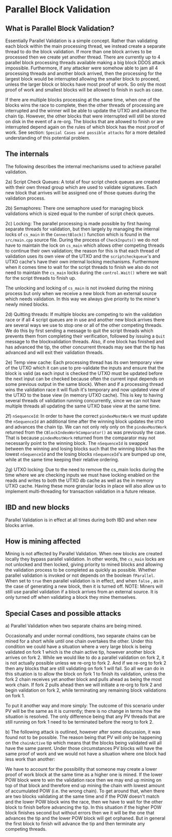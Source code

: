 # Parallel Block Validation


## What is Parallel Block Validation?

Essentially Parallel Validation is a simple concept. Rather than validating each block within the main processing thread, we
instead create a separate thread to do the block validation.  If more than one block arrives to be processed then
we create yet another thread.  There are currently up to 4 parallel block processing threads available making a big block DDOS
attack impossible.  Furthermore, if any attacker were somehow able to jam all 4 processing threads and another block
arrived, then the processing for the largest block would be interrupted allowing the smaller block to proceed, unless the larger
block or blocks have most proof of work.  So only the most proof of work and smallest blocks will be allowed to finish in such
as case.

If there are multiple blocks processing at the same time, when one of the blocks wins the race to complete, then the other
threads of processing are interrupted and the winner will be able to update the UTXO and advance the chain tip.  However, the
other blocks that were interrupted will still be stored on disk in the event of a re-org. The blocks that are allowed to finish
or are interrupted depend again on the rules of which block has the most proof of work.  See section: `Special Cases and possible attacks`
for a more detailed understanding of this potential problem.


## The internals

The following describes the internal mechanisms used to achieve parallel validation.

2a) Script Check Queues:  A total of four script check queues are created with their own thread group which are used to validate
signatures.  Each new block that arrives will be assigned one of those queues during the validation process.

2b) Semaphores:  There one semaphore used for managing block validations which is sized equal to the number of script check queues.

2c) Locking: The parallel processing is made possible by first having separate threads for validation, but then largely by managing
the internal locks of `cs_main` in the `ConnectBlock()` function which is found in the `src/main.cpp` source file. During the
process of `CheckInputs()` we do not have to maintain the lock on `cs_main` which allows other competing threads to continue their
own validation; the reason for this is that each thread of validation uses its own view of the UTXO and the `scriptcheckqueue`'s and
UTXO cache's have their own internal locking mechanisms. Furthermore when it comes time to wait for the script threads to finish we
also do not need to maintain the `cs_main` locks during the `control.Wait()` where we wait for the script threads to finish up.

The unlocking and locking of `cs_main` is not invoked during the mining process but only when we receive a new block from an external
source which needs validation.  In this way we always give priority to the miner's newly mined blocks.

2d) Quitting threads:  If multiple blocks are competing to win the validation race or if all 4 script queues are in use and another new block
arrives there are several ways we use to stop one or all of the other competing threads.  We do this by first sending a message to quit
the script threads which prevents them from completing their verification, followed by issuing a `Quit` message to the blockvalidation threads. Also, if one
block has finished and has advanced the tip, the other concurrent threads may see that the tip has advanced and will exit their validation threads.

2e) Temp view cache:  Each processing thread has its own temporary view of the UTXO which it can use to pre-validate the inputs and ensure
that the block is valid (as each input is checked the UTXO must be updated before the next input can be checked because often the
current input depends on some previous output in the same block). When and if a processing thread wins the validation race it will flush it's
temporary and now updated view of the UTXO to the base view (in memory UTXO cache).  This is key to having several threads of
validation running concurrently, since we can not have multiple threads all updating the same UTXO base view at the same time.

2f) `nSequenceId`: In order to have the correct `pindexMostWork` we must update the `nSequenceId` an additional time after the
winning block updates the `UTXO` and advances the chain tip. We can not only rely only on the `pindexMostWork` returned from the
`CBlockIndexWorkComparator()` as was previously the case.  That is because `pindexMostWork` returned from the comparator may not necessarily
point to the winning block.  The `nSequenceId` is swapped between the winning and losing blocks such that the winning block has the lowest
`nSequenceId` and the losing blocks `nSequenceId`'s are bumped up one, while at the same time keeping their relative ordering.

2g) UTXO locking: Due to the need to remove the cs_main locks during the time where we are checking inputs we must have locking
enabled on the reads and writes to both the UTXO db cache as well as the in memory UTXO cache.  Having these more granular locks
in place will also allow us to implement multi-threading for transaction validation in a future release.


## IBD and new blocks

Parallel Validation is in effect at all times during both IBD and when new blocks arrive.


## How is mining affected

Mining is not affected by Parallel Validation.  When new blocks are created locally they bypass parallel validation.  In other words, the `cs_main` locks
are not unlocked and then locked, giving priority to mined blocks and allowing the validation process to be completed as quickly as possible.  Whether parallel validation
is invoked or not depends on the boolean `fParallel`.  When set to `true` then parallel validation is in effect, and when `false` , as in the case
of generating a new block, then it is turned off.
NOTE: Miners will still use parallel validation if a block arrives from an external source. It is only turned off when validating a block they
mine themselves.


## Special Cases and possible attacks

a) Parallel Validation when two separate chains are being mined.

Occasionally and under normal conditions, two separate chains can be mined for a short while until one chain overtakes
the other. Under this condition we could have a situation where a very large block is being validated on fork 1 which
is the chain active tip, however another block arrives on fork 2. While we would like to do a parallel validation on fork 2, it
is not actually possible unless we re-org to fork 2. And if we re-org to fork 2 then any blocks that are still validating on fork 1 will fail.
So all we can do in this situation is to allow the block on fork 1 to finish its validation, unless the
fork 2 chain receives yet another block and pulls ahead as being the most work chain. If fork 2 pulls ahead then we will
initiate a re-org to fork 2 and begin validation on fork 2, while terminating any remaining block validations on fork 1.

To put it another way and more simply: The outcome of this scenario under PV will be the same as it is currently; there is no
change in terms how the situation is resolved.  The only difference being that any PV threads that are still running on fork 1 need
to be terminated before the reorg to fork 2.

b) The following attack is outlined, however after some discussion, it was found not to be possible.  The reason being that
PV will only be happening on the `chainActive` tip which means that the blocks being validated will all have the same parent.
Under those circumstances PV blocks will have the same proof of work and we would not have a situation where one block
had less work than another:

We have to account for the possibility that someone may create a lower proof of work block at the same time as a higher one is mined. If the lower POW block
were to win the validation race then we may end up mining on top of that block and therefore end up mining the chain with lowest amount of accumulated POW
(i.e. the wrong chain). To get around that, when there are two blocks validating at the same time and if the POW doesn't match and the lower POW
block wins the race, then we have to wait for the other block to finish before advancing the tip. In this situation if the higher POW block finishes
second but without errors then we it will be the one that advances the tip and the lower POW block will get orphaned. But in general the first block
to finish will advance the tip and then terminate any competing threads.



